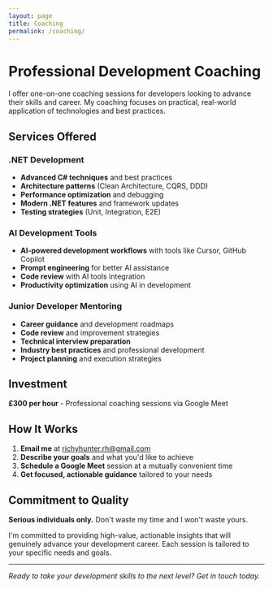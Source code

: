 ```yaml
---
layout: page
title: Coaching
permalink: /coaching/
---
```


# Professional Development Coaching

I offer one-on-one coaching sessions for developers looking to advance their skills and career. My coaching focuses on practical, real-world application of technologies and best practices.

## Services Offered

### .NET Development
- **Advanced C# techniques** and best practices
- **Architecture patterns** (Clean Architecture, CQRS, DDD)
- **Performance optimization** and debugging
- **Modern .NET features** and framework updates
- **Testing strategies** (Unit, Integration, E2E)

### AI Development Tools
- **AI-powered development workflows** with tools like Cursor, GitHub Copilot
- **Prompt engineering** for better AI assistance
- **Code review** with AI tools integration
- **Productivity optimization** using AI in development

### Junior Developer Mentoring
- **Career guidance** and development roadmaps
- **Code review** and improvement strategies
- **Technical interview preparation**
- **Industry best practices** and professional development
- **Project planning** and execution strategies

## Investment

**£300 per hour** - Professional coaching sessions via Google Meet

## How It Works

1. **Email me** at [richyhunter.rh@gmail.com](mailto:richyhunter.rh@gmail.com)
2. **Describe your goals** and what you'd like to achieve
3. **Schedule a Google Meet** session at a mutually convenient time
4. **Get focused, actionable guidance** tailored to your needs

## Commitment to Quality

**Serious individuals only.** Don't waste my time and I won't waste yours.

I'm committed to providing high-value, actionable insights that will genuinely advance your development career. Each session is tailored to your specific needs and goals.

---

*Ready to take your development skills to the next level? Get in touch today.* 